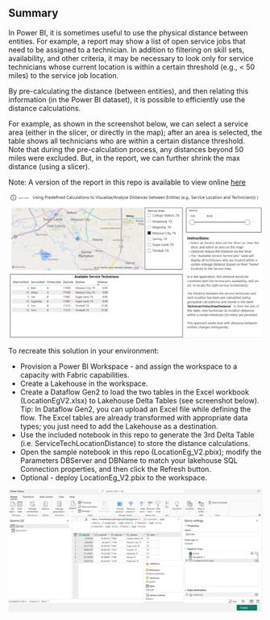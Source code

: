 ## Summary
In Power BI, it is sometimes useful to use the physical distance between entities.  For example, a report may show a list of open service jobs that need to be assigned to a technician.  In addition to filtering on skill sets, availability, and other criteria, it may be necessary to look only for service technicians whose current location is within a certain threshold (e.g., < 50 miles) to the service job location.

By pre-calculating the distance (between entities), and then relating this information (in the Power BI dataset), it is possible to efficiently use the distance calculations.

For example, as shown in the screenshot below, we can select a service area (either in the slicer, or directly in the map); after an area is selected, the table shows all technicians who are within a certain distance threshold.   Note that during the pre-calculation process, any distances beyond 50 miles were excluded.  But, in the report, we can further shrink the max distance (using a slicer).

Note: A version of the report in this repo is available to view online [here](https://app.powerbi.com/view?r=eyJrIjoiMDQxZjUwMjgtOTA0ZC00ZjdmLTk1YzEtMDVlM2RmNWViMTczIiwidCI6IjRmY2YxMGM2LWVjODEtNDhkYy1iNzZjLTJjM2Q2MDAxN2M1YSIsImMiOjZ9)

![](./images/LocationEg_V2.jpg)

To recreate this solution in your environment:
* Provision a Power BI Workspace - and assign the workspace to a capacity with Fabric capabilities.
* Create a Lakehouse in the workspace.
* Create a Dataflow Gen2 to load the two tables in the Excel workbook (LocationEgV2.xlsx) to Lakehouse Delta Tables (see screenshot below).  Tip: In Dataflow Gen2, you can upload an Excel file while defining the flow.  The Excel tables are already transformed with appropriate data types; you just need to add the Lakehouse as a destination.
* Use the included notebook in this repo to generate the 3rd Delta Table (i.e. ServiceTechLocationDistance) to store the distance calculations.
* Open the sample notebook in this repo (LocationEg_V2.pbix); modify the Parameters DBServer and DBName to match your lakehouse SQL Connection properties, and then click the Refresh button.
* Optional - deploy LocationEg_V2.pbix to the workspace.

![](./images/DataFlowG2s.jpg)
